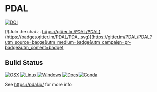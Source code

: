 # PDAL

[![DOI](https://zenodo.org/badge/DOI/10.5281/zenodo.2616780.svg)](https://doi.org/10.5281/zenodo.2616780)

[![Join the chat at https://gitter.im/PDAL/PDAL](https://badges.gitter.im/PDAL/PDAL.svg)](https://gitter.im/PDAL/PDAL?utm_source=badge&utm_medium=badge&utm_campaign=pr-badge&utm_content=badge)

## Build Status

[![OSX](https://github.com/PDAL/PDAL/workflows/OSX/badge.svg)](https://github.com/PDAL/PDAL/actions?query=workflow%3AOSX)
[![Linux](https://github.com/PDAL/PDAL/workflows/Linux/badge.svg)](https://github.com/PDAL/PDAL/actions?query=workflow%3ALinux)
[![Windows](https://github.com/PDAL/PDAL/workflows/Windows/badge.svg)](https://github.com/PDAL/PDAL/actions?query=workflow%3AWindows)
[![Docs](https://github.com/PDAL/PDAL/workflows/Docs/badge.svg)](https://github.com/PDAL/PDAL/actions?query=workflow%3ADocs)
[![Conda](https://github.com/PDAL/PDAL/workflows/Conda/badge.svg)](https://github.com/PDAL/PDAL/actions?query=workflow%3AConda)

See https://pdal.io/ for more info
